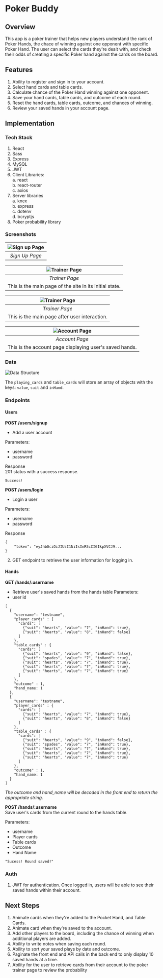 # Poker Buddy

## Overview
This app is a poker trainer that helps new players understand the rank of Poker Hands, the chace of winning against one opponent with specific Poker Hand. The user can select the cards they're dealt with, and check their odds of creating a specific Poker hand against the cards on the board. 

## Features
1. Ability to register and sign in to your account. 
2. Select hand cards and table cards. 
3. Calculate chance of the Poker Hand winning against one opponent. 
4. Save your hand cards, table cards, and outcome of each round. 
5. Reset the hand cards, table cards, outcome, and chances of winning. 
6. Review your saved hands in your account page. 

## Implementation

### Tech Stack
1. React 
2. Sass 
2. Express
3. MySQL
4. JWT
5. Client Libraries:  
a. react  
b. react-router  
c. axios 
6. Server libraries  
a. knex  
b. express  
c. dotenv  
d. bcryptjs
7. Poker probability library

### Screenshots

| ![Sign up Page](/readme_images/register_page.png) |
| :--: |
| *Sign Up Page* |



| ![Trainer Page](/readme_images/initial_state_loggedin.png) |
| :--: |
| *Trainer Page* |
| This is the main page of the site in its initial state. |

| ![Trainer Page](/readme_images/user_input_state_loggedin.png) |
| :--: |
| *Trainer Page* |
| This is the main page after user interaction. |

| ![Account Page](/readme_images/account_page.png) |
| :--: |
| *Account Page* |
| This is the account page displaying user's saved hands. |

### Data

![Data Structure](/readme_images/Data_Structure.png)

The `playing_cards` and `table_cards` will store an array of objects with the keys: `value`, `suit` and `inHand`. 

### Endpoints
#### Users

**POST /users/signup**  
- Add a user account  

Parameters:  
- username   
- password 

Response  
201 status with a success response. 
```
Success! 
```

**POST /users/login**  
- Login a user  

Parameters:  
- username   
- password 

Response
```
{
	"token": "eyJhbGciOiJIUzI1NiIsInR5cCI6IkpXVCJ9...
}
```

2. GET endpoint to retrieve the user information for logging in. 

#### Hands
**GET /hands/:username** 
- Retrieve user's saved hands from the hands table 
Parameters:
- user id 

``` 
[
  {
    "username": "testname", 
    "player_cards" : {
      "cards": [
        {"suit": "hearts", "value": "7", "inHand": true},
        {"suit": "hearts", "value": "8", "inHand": false}
      ]
    },
    "table_cards" : {
      "cards": [
        {"suit": "hearts", "value": "9", "inHand": false}, 
        {"suit": "spades", "value": "7", "inHand": true}, 
        {"suit": "hearts", "value": "7", "inHand": true}, 
        {"suit": "hearts", "value": "7", "inHand": true}, 
        {"suit": "hearts", "value": "7", "inHand": true}
      ]
    },
    "outcome" : 1,
    "hand_name: 1
  },
  {
    "username": "testname", 
    "player_cards" : {
      "cards": [
        {"suit": "hearts", "value": "7", "inHand": true},
        {"suit": "hearts", "value": "8", "inHand": false}
      ]
    },
    "table_cards" : {
      "cards": [
        {"suit": "hearts", "value": "9", "inHand": false}, 
        {"suit": "spades", "value": "7", "inHand": true}, 
        {"suit": "hearts", "value": "7", "inHand": true}, 
        {"suit": "hearts", "value": "7", "inHand": true}, 
        {"suit": "hearts", "value": "7", "inHand": true}
      ]
    },
    "outcome" : 1,
    "hand_name: 1
  }
]
```
_The outcome and hand_name will be decoded in the front end to return the appropriate string._

**POST /hands/:username**   
Save user's cards from the current round to the hands table.

Parameters:
- username 
- Player cards
- Table cards
- Outcome 
- Hand Name 

```
"Sucess! Round saved!"
```

### Auth

1. JWT for authentication. Once logged in, users will be able to see their saved hands within their account. 

<!-- ## Roadmap

### Foundations
1. Create client side directory with React, set up routes and boiletplate pages and components. 
2. Create server side directory with Express, set up routes and seed data for users and hands.
3. Create and run migrations using the seed data. 
4. Create and initialize both client and server side Github repos. 
5. Create a chart to outline states, component relationships, and API requests.  -->

<!-- ### Feature Build

1. **Sign Up / Login Functionality** (~3 days)
* Implement SWT to add authentication for users to sign up and login.
* Create and style the signup and login page. 
* Create and style the navigation section. 

2. **Build: Poker Trainer Page** (~4 days)
* Build components to render the Poker Hands, Board, and Deck sections. 
* Style components for the page. 
* Implement active state and styling to reflect the active styling. 
* Implement functionality to calculate the probability of poker hands given the player's hand, and cards on the board. 
* Add axios requests to post data to user's account. 

3. **Build: Account Page** (~3 days)
* Create the account page components
* Implement end point to retrieve saved cards. 
* Style the Account Page 

4. **Bug Fixes** (~3 days)
* Test all functionality with different test cases 
* Fix all styling issues 

5. **Presentation**
* Create assets for demo day
* Upload assets for demo day 
* DEMO DAY! -->

## Next Steps
1. Animate cards when they're added to the Pocket Hand, and Table Cards. 
2. Animate card when they're saved to the account. 
3. Add other players to the board, including the chance of winning when additional players are added. 
4. Ability to write notes when saving each round. 
5. Ability to sort your saved plays by date and outcome.
6. Paginate the front end and API calls in the back end to only display 10 saved hands at a time. 
7. Ability for the user to retrieve cards from their account to the poker trainer page to review the probability 


